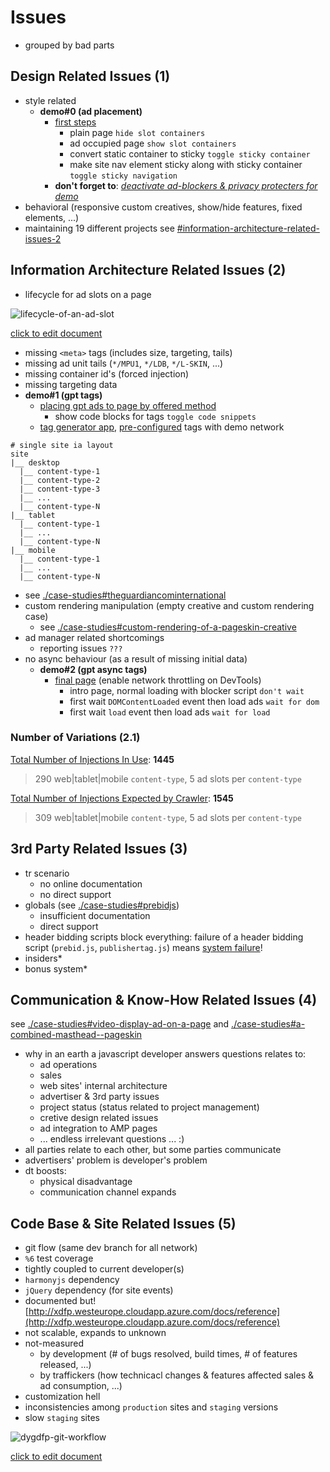 # Issues

- grouped by bad parts

## Design Related Issues (1)

- style related
  - **demo#0 (ad placement)**
    - [first steps](https://xkema.github.io/untitled-ad-manager-demos/src/my-shiny-site-as-a-publisher/index.html)
      - plain page `hide slot containers`
      - ad occupied page `show slot containers`
      - convert static container to sticky `toggle sticky container`
      - make site nav element sticky along with sticky container `toggle sticky navigation`
    - **don't forget to**: *<u>deactivate ad-blockers & privacy protecters for demo</u>*
- behavioral (responsive custom creatives, show/hide features, fixed elements, ...)
- maintaining 19 different projects see [#information-architecture-related-issues-2](#information-architecture-related-issues-2)

## Information Architecture Related Issues (2)

- lifecycle for ad slots on a page

![lifecycle-of-an-ad-slot](https://docs.google.com/drawings/d/e/2PACX-1vTiFL3QENKDnsUH7IgUYVJWuWKG1-HzV0s3jndgzhhzSso0czZDVSEzQKsuY9rR5QapkDnHA00y2C_O/pub?w=2259&h=1206)

[click to edit document](https://docs.google.com/drawings/d/1onyUUagb8JxLCTqtSefUm1ojw2YVR-7DWSRwNcf8GxA/edit)

- missing `<meta>` tags (includes size, targeting, tails)
- missing ad unit tails (`*/MPU1`, `*/LDB`, `*/L-SKIN`, ...)
- missing container id's (forced injection)
- missing targeting data
- **demo#1 (gpt tags)**
  - [placing gpt ads to page by offered method](https://xkema.github.io/untitled-ad-manager-demos/src/my-shiny-site-as-a-publisher/gpt-tags.html)
    - show code blocks for tags `toggle code snippets`
  - [tag generator app](https://dfpgpt.appspot.com), [pre-configured](https://dfpgpt.appspot.com/g/+5dHXG-ng) tags with demo network

```
# single site ia layout
site
|__ desktop
  |__ content-type-1
  |__ content-type-2
  |__ content-type-3
  |__ ...
  |__ content-type-N
|__ tablet
  |__ content-type-1
  |__ ...
  |__ content-type-N
|__ mobile
  |__ content-type-1
  |__ ...
  |__ content-type-N
```

- see [./case-studies#theguardiancominternational](https://xkema.github.io/untitled-ad-manager-demos/docs/case-studies#theguardiancominternational)
- custom rendering manipulation (empty creative and custom rendering case)
  - see [./case-studies#custom-rendering-of-a-pageskin-creative](https://xkema.github.io/untitled-ad-manager-demos/docs/case-studies#custom-rendering-of-a-pageskin-creative)
- ad manager related shortcomings
  - reporting issues `???`
- no async behaviour (as a result of missing initial data)
  - **demo#2 (gpt async tags)**
    - [final page](https://xkema.github.io/untitled-ad-manager-demos/src/my-shiny-site-as-a-publisher/async-tags.html) (enable  network throttling on DevTools)
      - intro page, normal loading with blocker script `don't wait`
      - first wait `DOMContentLoaded` event then load ads `wait for dom`
      - first wait `load` event then load ads `wait for load`

### Number of Variations (2.1)

<u>Total Number of Injections In Use</u>: **1445** 

> 290 web\|tablet\|mobile `content-type`, 5 ad slots per `content-type`

<u>Total Number of Injections Expected by Crawler</u>: **1545**

> 309 web\|tablet\|mobile `content-type`, 5 ad slots per `content-type`

## 3rd Party Related Issues (3)

- tr scenario
  - no online documentation
  - no direct support
- globals (see [./case-studies#prebidjs](https://xkema.github.io/untitled-ad-manager-demos/docs/case-studies#prebidjs))
  - insufficient documentation
  - direct support
- header bidding scripts block everything: failure of a header bidding script (`prebid.js`, `publishertag.js`) means <u>system failure</u>!
- insiders\*
- bonus system\*

## Communication & Know-How Related Issues (4)

see [./case-studies#video-display-ad-on-a-page](https://xkema.github.io/untitled-ad-manager-demos/docs/case-studies#video-display-ad-on-a-page) and [./case-studies#a-combined-masthead--pageskin](https://xkema.github.io/untitled-ad-manager-demos/docs/case-studies#a-combined-masthead--pageskin)

- why in an earth a javascript developer answers questions relates to:
  - ad operations
  - sales
  - web sites' internal architecture
  - advertiser & 3rd party issues
  - project status (status related to project management)
  - cretive design related issues
  - ad integration to AMP pages
  - ... endless irrelevant questions ... :)
- all parties relate to each other, but some parties communicate
- advertisers' problem is developer's problem
- dt boosts:
  - physical disadvantage
  - communication channel expands

## Code Base & Site Related Issues (5)

- git flow (same dev branch for all network)
- `%6` test coverage
- tightly coupled to current developer(s)
- `harmonyjs` dependency
- `jQuery` dependency (for site events)
- documented but! [http://xdfp.westeurope.cloudapp.azure.com/docs/reference](http://xdfp.westeurope.cloudapp.azure.com/docs/reference)
- not scalable, expands to unknown
- not-measured
  - by development (# of bugs resolved, build times, # of features released, ...)
  - by traffickers (how technicacl changes & features affected sales & ad consumption, ...)
- customization hell
- inconsistencies among `production` sites and `staging` versions
- slow `staging` sites

![dygdfp-git-workflow](https://docs.google.com/drawings/d/e/2PACX-1vRkMWMF1TXc8leTetl_vLc-uEfavnIFR6Sr4wVOcnKJkOvipTtJr4qZlDBacyIDaN9c-BI1cSFCDzt6/pub?w=1265&h=807)

[click to edit document](https://docs.google.com/drawings/d/1JyMgxcZ_Drd36lABwJ-g9ux0bcmLN0TfN9_WqLsFOAk/edit)
















